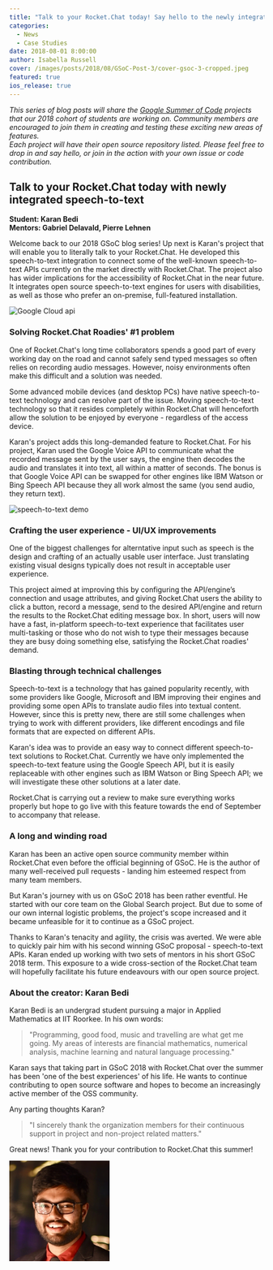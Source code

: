 ```yaml
---
title: "Talk to your Rocket.Chat today! Say hello to the newly integrated speech-to-text (GSoC 2018 project)"
categories:
  - News
  - Case Studies
date: 2018-08-01 8:00:00
author: Isabella Russell
cover: /images/posts/2018/08/GSoC-Post-3/cover-gsoc-3-cropped.jpeg
featured: true
ios_release: true
---
```


_This series of blog posts will share the [Google Summer of Code](https://rocket.chat/docs/contributing/google-summer-of-code) projects that our 2018 cohort of students are working on. Community members are encouraged to join them in creating and testing these exciting new areas of features.<br/>Each project will have their open source repository listed.  Please feel free to drop in and say hello, or join in the action with your own issue or code contribution.<br/>_

## Talk to your Rocket.Chat today with newly integrated speech-to-text
**Student: Karan Bedi <br/> Mentors: Gabriel Delavald, Pierre Lehnen**

Welcome back to our 2018 GSoC blog series! Up next is Karan's project that will enable you to literally talk to your Rocket.Chat.  He developed this speech-to-text integration to connect some of the well-known speech-to-text APIs currently on the market directly with Rocket.Chat. The project also has wider implications for the accessibility of Rocket.Chat in the near future. It integrates open source speech-to-text engines for users with disabilities, as well as those who prefer an on-premise, full-featured installation.

<img alt="Google Cloud api" src="{{'/images/posts/2018/08/GSoC-Post-3/API-language-2.png' | relative_url}}" />


### Solving Rocket.Chat Roadies' #1 problem

One of Rocket.Chat's long time collaborators spends a good part of every working day on the road and cannot safely send typed messages so often relies on recording audio messages. However, noisy environments often make this difficult and a solution was needed.

Some advanced mobile devices (and desktop PCs) have native speech-to-text technology and can resolve part of the issue.  Moving speech-to-text technology so that it resides completely within Rocket.Chat will henceforth allow the solution to be enjoyed by everyone - regardless of the access device.

Karan's project adds this long-demanded feature to Rocket.Chat. For his project, Karan used the Google Voice API to communicate what the recorded message sent by the user says, the engine then decodes the audio and translates it into text, all within a matter of seconds. The bonus is that Google Voice API can be swapped for other engines like IBM Watson or Bing Speech API because they all work almost the same (you send audio, they return text).

<img alt="speech-to-text demo" src="https://user-images.githubusercontent.com/122633/43922340-6f942bcc-9bec-11e8-90d6-d571ddb0d81e.gif"/>

### Crafting the user experience - UI/UX improvements

One of the biggest challenges for alterntative input such as speech is the design and crafting of an actually usable user interface.  Just translating existing visual designs typically does not result in acceptable user experience.

This project aimed at improving this by configuring the API/engine’s connection and usage attributes, and giving Rocket.Chat users the ability to click a button, record a message, send to the desired API/engine and return the results to the Rocket.Chat editing message box. In short, users will now have a fast, in-platform speech-to-text experience that facilitates user multi-tasking or those who do not wish to type their messages because they are busy doing something else, satisfying the Rocket.Chat roadies' demand.

### Blasting through technical challenges

Speech-to-text is a technology that has gained popularity recently, with some providers like Google, Microsoft and IBM improving their engines and providing some open APIs to translate audio files into textual content. However, since this is pretty new, there are still some challenges when trying to work with different providers, like different encodings and file formats that are expected on different APIs.

Karan's idea was to provide an easy way to connect different speech-to-text solutions to Rocket.Chat. Currently we have only implemented the speech-to-text feature using the Google Speech API, but it is easily replaceable with other engines such as IBM Watson or Bing Speech API; we will investigate these other solutions at a later date.

Rocket.Chat is carrying out a review to make sure everything works properly but hope to go live with this feature towards the end of September to accompany that release.

### A long and winding road

Karan has been an active open source community member within Rocket.Chat even before the official beginning of GSoC.  He is the author of many well-received pull requests - landing him esteemed respect from many team members.

But Karan's journey with us on GSoC 2018 has been rather eventful. He started with our core team on the Global Search project.  But due to some of our own internal logistic problems, the project's scope increased and it became unfeasible for it to continue as a GSoC project.

Thanks to Karan's tenacity and agility, the crisis was averted.  We were able to quickly pair him with his second winning GSoC proposal - speech-to-text APIs. Karan ended up working with two sets of mentors in his short GSoC 2018 term. This exposure to a wide cross-section of the Rocket.Chat team will hopefully facilitate his future endeavours with our open source project.

### About the creator: Karan Bedi

Karan Bedi is an undergrad student pursuing a major in Applied Mathematics at IIT Roorkee.
In his own words:
> "Programming, good food, music and travelling are what get me going. My areas of interests are financial mathematics, numerical analysis, machine learning and natural language processing."

Karan says that taking part in GSoC 2018 with Rocket.Chat over the summer has been 'one of the best experiences' of his life. He wants to continue contributing to open source software and hopes to become an increasingly active member of the OSS community.

Any parting thoughts Karan?

> "I sincerely thank the organization members for their continuous support in project and non-project related matters."

Great news! Thank you for your contribution to Rocket.Chat this summer!

![Karan Bedi](/images/posts/2018/08/GSoC-Post-3/Karan-Bedi-GSoC-3.png)

